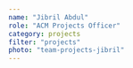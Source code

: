 ```yaml
---
name: "Jibril Abdul"
role: "ACM Projects Officer"
category: projects
filter: "projects"
photo: "team-projects-jibril"
---
```

